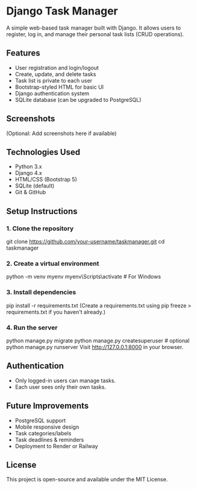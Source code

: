 # Django Task Manager
A simple web-based task manager built with Django. It allows users to register, log in, and manage their
personal task lists (CRUD operations).

## Features
- User registration and login/logout
- Create, update, and delete tasks
- Task list is private to each user
- Bootstrap-styled HTML for basic UI
- Django authentication system
- SQLite database (can be upgraded to PostgreSQL)
  
## Screenshots
(Optional: Add screenshots here if available)

## Technologies Used
- Python 3.x
- Django 4.x
- HTML/CSS (Bootstrap 5)
- SQLite (default)
- Git & GitHub
  
## Setup Instructions
### 1. Clone the repository
git clone https://github.com/your-username/taskmanager.git
cd taskmanager
### 2. Create a virtual environment
python -m venv myenv
myenv\Scripts\activate # For Windows
### 3. Install dependencies
pip install -r requirements.txt
(Create a requirements.txt using pip freeze > requirements.txt if you haven't already.)
### 4. Run the server
python manage.py migrate
python manage.py createsuperuser # optional
python manage.py runserver
Visit http://127.0.0.1:8000 in your browser.
## Authentication
- Only logged-in users can manage tasks.
- Each user sees only their own tasks.
## Future Improvements
- PostgreSQL support
- Mobile responsive design
- Task categories/labels
- Task deadlines & reminders
- Deployment to Render or Railway
## License
This project is open-source and available under the MIT License.
